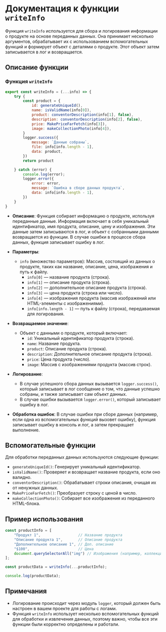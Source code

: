 # Документация к функции `writeInfo`

Функция `writeInfo` используется для сбора и логирования информации о продукте на основе переданных данных. Она принимает несколько аргументов, обрабатывает их с использованием вспомогательных функций и формирует объект с деталями о продукте. Этот объект затем записывается в лог и возвращается.

## Описание функции

### Функция `writeInfo`

```javascript
export const writeInfo = (...info) => {
    try {
        const product = {
            id: generateUniqueId(),
            name: isValidName(info[0]),
            product: conventorDescription(info[1], false),
            description: conventorDescription(info[2], false),
            price: MakePriceFarFetch(info[3]),
            image: makeCollectionPhoto(info[4]),
        }
        logger.success({
            message: `Данные собраны`,
            file: info[info.length - 1],
            data: product,
        })
        return product

    } catch (error) {
        console.log(error);
        logger.error({
            error: error,
            message: `Ошибка в сборе данных продукта`,
            data: info[info.length - 1],
        })
    }
}
```

- **Описание**: Функция собирает информацию о продукте, используя переданные данные. Информация включает в себя уникальный идентификатор, имя продукта, описание, цену и изображения. Эти данные затем записываются в лог, и объект с собранными данными возвращается из функции. В случае ошибки в процессе сбора данных, функция записывает ошибку в лог.
  
- **Параметры**:
  - `info` (множество параметров): Массив, состоящий из данных о продукте, таких как название, описание, цена, изображения и путь к файлу.
    - `info[0]` — название продукта (строка).
    - `info[1]` — описание продукта (строка).
    - `info[2]` — дополнительное описание продукта (строка).
    - `info[3]` — цена продукта (строка или число).
    - `info[4]` — изображения продукта (массив изображений или HTML-элементы с изображениями).
    - `info[info.length - 1]` — путь к файлу (строка), передаваемая для логирования.

- **Возвращаемое значение**:
  - Объект с данными о продукте, который включает:
    - `id`: Уникальный идентификатор продукта (строка).
    - `name`: Название продукта.
    - `product`: Описание продукта (строка).
    - `description`: Дополнительное описание продукта (строка).
    - `price`: Цена продукта (число).
    - `image`: Массив с изображениями продукта (массив строк).

- **Логирование**:
  - В случае успешного сбора данных вызывается `logger.success()`, который записывает в лог сообщение о том, что данные успешно собраны, и также записывает сам объект данных.
  - В случае ошибки вызывается `logger.error()`, который записывает ошибку в лог.

- **Обработка ошибок**: В случае ошибки при сборе данных (например, если одна из вспомогательных функций вызовет ошибку), функция записывает ошибку в консоль и лог, а затем прекращает выполнение.

## Вспомогательные функции

Для обработки переданных данных используются следующие функции:

- `generateUniqueId()`: Генерирует уникальный идентификатор.
- `isValidName()`: Проверяет и возвращает название продукта, если оно валидно.
- `conventorDescription()`: Обрабатывает строки описания, очищая их от ненужных данных.
- `MakePriceFarFetch()`: Преобразует строку с ценой в число.
- `makeCollectionPhoto()`: Собирает все изображения из переданного HTML-блока.

## Пример использования

```javascript
const productInfo = [
    "Продукт 1",                 // Название продукта
    "Описание продукта 1",       // Описание продукта
    "Дополнительное описание 1", // Доп. описание
    "$100",                      // Цена
    document.querySelectorAll("img") // Изображения (например, коллекция элементов <img>)
];

const productData = writeInfo(...productInfo);

console.log(productData);
```

## Примечания

- Логирование происходит через модуль `logger`, который должен быть настроен в вашем проекте для работы с логами.
- Функция `writeInfo` использует несколько вспомогательных функций для обработки и извлечения данных, поэтому важно, чтобы все эти функции были корректно определены и работали.
